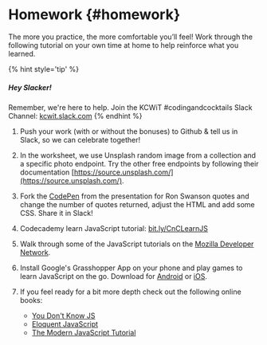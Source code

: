 # Homework {#homework}

The more you practice, the more comfortable you’ll feel!  Work through the following tutorial on your own time at home to help reinforce what you learned. 

{% hint style='tip' %}
##### Hey Slacker!

Remember, we're here to help.
Join the KCWiT #codingandcocktails Slack Channel: [kcwit.slack.com](http://kcwit.slack.com)
{% endhint %}

1. Push your work (with or without the bonuses) to Github & tell us in Slack, so we can celebrate together!

1. In the worksheet, we use Unsplash random image from a collection and a specific photo endpoint. Try the other free endpoints by following their documentation [https://source.unsplash.com/](https://source.unsplash.com/).

1. Fork the [CodePen](https://codepen.io/CodingCocktailsKC/pen/ZyBRbw) from the presentation for Ron Swanson quotes and change the number of quotes returned, adjust the HTML and add some CSS. Share it in Slack!

1. Codecademy learn JavaScript tutorial: [bit.ly/CnCLearnJS](http://bit.ly/CnCLearnJS)

1. Walk through some of the JavaScript tutorials on the [Mozilla Developer Network](https://developer.mozilla.org/en-US/docs/Web/JavaScript).

1. Install Google's Grasshopper App on your phone and play games to learn JavaScript on the go. Download for [Android](https://play.google.com/store/apps/details?id=com.area120.grasshopper&hl=en_CA) or [iOS](https://itunes.apple.com/ca/app/grasshopper/id579356813?mt=8).

1. If you feel ready for a bit more depth check out the following online books:
    * [You Don't Know JS](https://github.com/getify/You-Dont-Know-JS)
    * [Eloquent JavaScript](http://eloquentjavascript.net/)
    * [The Modern JavaScript Tutorial](https://javascript.info/)



